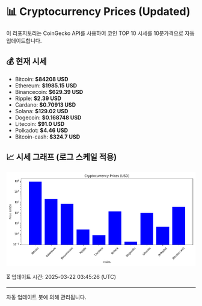 
# 📊 Cryptocurrency Prices (Updated)

이 리포지토리는 CoinGecko API를 사용하여 코인 TOP 10 시세를 10분가격으로 자동 업데이트합니다.

## 💰 현재 시세
- Bitcoin: **$84208 USD**
- Ethereum: **$1985.15 USD**
- Binancecoin: **$629.39 USD**
- Ripple: **$2.39 USD**
- Cardano: **$0.70913 USD**
- Solana: **$129.02 USD**
- Dogecoin: **$0.168748 USD**
- Litecoin: **$91.0 USD**
- Polkadot: **$4.46 USD**
- Bitcoin-cash: **$324.7 USD**

## 📈 시세 그래프 (로그 스케일 적용)
![Crypto Prices](crypto_prices.png)

⏳ 업데이트 시간: 2025-03-22 03:45:26 (UTC)

---
자동 업데이트 봇에 의해 관리됩니다.
